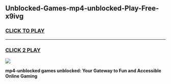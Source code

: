 
## Unblocked-Games-mp4-unblocked-Play-Free-x9ivg
<h3>
<a href="https://premium76.site?title=mp4-unblocked&ref=21A">CLICK TO PLAY</a></h3>
<hr>

<h3>
<a href="https://premium76.site?title=mp4-unblocked&ref=21A">CLICK 2 PLAY</a>
  
</h3>

<a href="https://premium76.site?title=mp4-unblocked&ref=21A"><img src="https://clearcache.store/games.png"></a>


**mp4-unblocked games unblocked: Your Gateway to Fun and Accessible Online Gaming**
